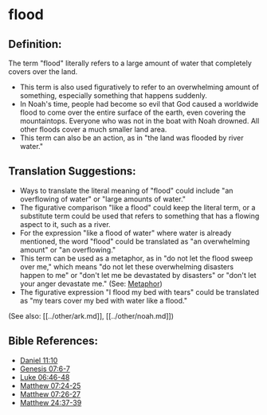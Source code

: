 # flood #

## Definition: ##

The term "flood" literally refers to a large amount of water that completely covers over the land. 

* This term is also used figuratively to refer to an overwhelming amount of something, especially something that happens suddenly.
* In Noah's time, people had become so evil that God caused a worldwide flood to come over the entire surface of the earth, even covering the mountaintops. Everyone who was not in the boat with Noah drowned. All other floods cover a much smaller land area.
* This term can also be an action, as in "the land was flooded by river water."

## Translation Suggestions: ##

* Ways to translate the literal meaning of "flood" could include "an overflowing of water" or "large amounts of water."
* The figurative comparison "like a flood" could keep the literal term, or a substitute term could be used that refers to something that has a flowing aspect to it, such as a river.
* For the expression "like a flood of water" where water is already mentioned, the word "flood" could be translated as "an overwhelming amount" or "an overflowing."
* This term can be used as a metaphor, as in "do not let the flood sweep over me," which means "do not let these overwhelming disasters happen to me" or "don't let me be devastated by disasters" or "don't let your anger devastate me." (See: [Metaphor](en/ta-vol1/translate/man/figs-metaphor))
* The figurative expression "I flood my bed with tears" could be translated as "my tears cover my bed with water like a flood."

(See also: [[../other/ark.md]], [[../other/noah.md]])

## Bible References: ##

* [Daniel 11:10](en/tn/dan/help/11/10)
* [Genesis 07:6-7](en/tn/gen/help/07/06)
* [Luke 06:46-48](en/tn/luk/help/06/46)
* [Matthew 07:24-25](en/tn/mat/help/07/24)
* [Matthew 07:26-27](en/tn/mat/help/07/26)
* [Matthew 24:37-39](en/tn/mat/help/24/37)